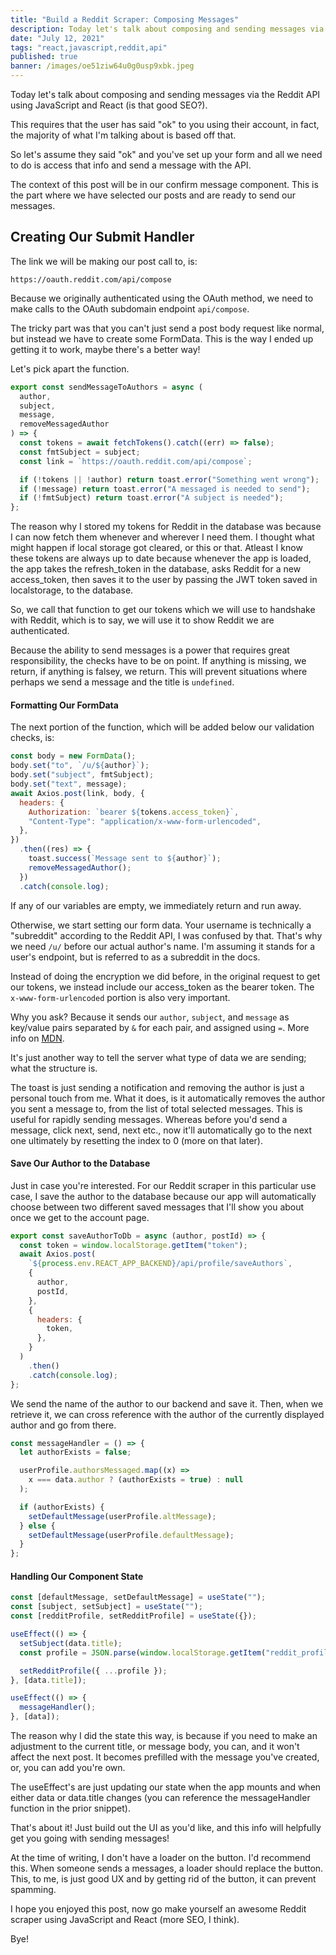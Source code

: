 ```yaml
---
title: "Build a Reddit Scraper: Composing Messages"
description: Today let's talk about composing and sending messages via the Reddit API using JavaScript and React (is that good SEO?).
date: "July 12, 2021"
tags: "react,javascript,reddit,api"
published: true
banner: /images/oe51ziw64u0g0usp9xbk.jpeg
---
```


Today let's talk about composing and sending messages via the Reddit API using JavaScript and React (is that good SEO?).

This requires that the user has said "ok" to you using their account, in fact, the majority of what I'm talking about is based off that.

So let's assume they said "ok" and you've set up your form and all we need to do is access that info and send a message with the API.

The context of this post will be in our confirm message component. This is the part where we have selected our posts and are ready to send our messages.

## **Creating Our Submit Handler**

The link we will be making our post call to, is:

```
https://oauth.reddit.com/api/compose
```

Because we originally authenticated using the OAuth method, we need to make calls to the OAuth subdomain endpoint `api/compose`.

The tricky part was that you can't just send a post body request like normal, but instead we have to create some FormData. This is the way I ended up getting it to work, maybe there's a better way!

Let's pick apart the function.

```js
export const sendMessageToAuthors = async (
  author,
  subject,
  message,
  removeMessagedAuthor
) => {
  const tokens = await fetchTokens().catch((err) => false);
  const fmtSubject = subject;
  const link = `https://oauth.reddit.com/api/compose`;

  if (!tokens || !author) return toast.error("Something went wrong");
  if (!message) return toast.error("A messaged is needed to send");
  if (!fmtSubject) return toast.error("A subject is needed");
};
```

The reason why I stored my tokens for Reddit in the database was because I can now fetch them whenever and wherever I need them. I thought what might happen if local storage got cleared, or this or that. Atleast I know these tokens are always up to date because whenever the app is loaded, the app takes the refresh_token in the database, asks Reddit for a new access_token, then saves it to the user by passing the JWT token saved in localstorage, to the database.

So, we call that function to get our tokens which we will use to handshake with Reddit, which is to say, we will use it to show Reddit we are authenticated.

Because the ability to send messages is a power that requires great responsibility, the checks have to be on point. If anything is missing, we return, if anything is falsey, we return. This will prevent situations where perhaps we send a message and the title is `undefined`.

#### **Formatting Our FormData**

The next portion of the function, which will be added below our validation checks, is:

```js
const body = new FormData();
body.set("to", `/u/${author}`);
body.set("subject", fmtSubject);
body.set("text", message);
await Axios.post(link, body, {
  headers: {
    Authorization: `bearer ${tokens.access_token}`,
    "Content-Type": "application/x-www-form-urlencoded",
  },
})
  .then((res) => {
    toast.success(`Message sent to ${author}`);
    removeMessagedAuthor();
  })
  .catch(console.log);
```

If any of our variables are empty, we immediately return and run away.

Otherwise, we start setting our form data. Your username is technically a "subreddit" according to the Reddit API, I was confused by that. That's why we need `/u/` before our actual author's name. I'm assuming it stands for a user's endpoint, but is referred to as a subreddit in the docs.

Instead of doing the encryption we did before, in the original request to get our tokens, we instead include our access_token as the bearer token. The `x-www-form-urlencoded` portion is also very important.

Why you ask? Because it sends our `author`, `subject`, and `message` as key/value pairs separated by `&` for each pair, and assigned using `=`. More info on [MDN](https://developer.mozilla.org/en-US/docs/Web/HTTP/Methods/POST).

It's just another way to tell the server what type of data we are sending; what the structure is.

The toast is just sending a notification and removing the author is just a personal touch from me. What it does, is it automatically removes the author you sent a message to, from the list of total selected messages. This is useful for rapidly sending messages. Whereas before you'd send a message, click next, send, next etc., now it'll automatically go to the next one ultimately by resetting the index to 0 (more on that later).

#### **Save Our Author to the Database**

Just in case you're interested. For our Reddit scraper in this particular use case, I save the author to the database because our app will automatically choose between two different saved messages that I'll show you about once we get to the account page.

```js
export const saveAuthorToDb = async (author, postId) => {
  const token = window.localStorage.getItem("token");
  await Axios.post(
    `${process.env.REACT_APP_BACKEND}/api/profile/saveAuthors`,
    {
      author,
      postId,
    },
    {
      headers: {
        token,
      },
    }
  )
    .then()
    .catch(console.log);
};
```

We send the name of the author to our backend and save it. Then, when we retrieve it, we can cross reference with the author of the currently displayed author and go from there.

```js
const messageHandler = () => {
  let authorExists = false;

  userProfile.authorsMessaged.map((x) =>
    x === data.author ? (authorExists = true) : null
  );

  if (authorExists) {
    setDefaultMessage(userProfile.altMessage);
  } else {
    setDefaultMessage(userProfile.defaultMessage);
  }
};
```

#### **Handling Our Component State**

```js
const [defaultMessage, setDefaultMessage] = useState("");
const [subject, setSubject] = useState("");
const [redditProfile, setRedditProfile] = useState({});

useEffect(() => {
  setSubject(data.title);
  const profile = JSON.parse(window.localStorage.getItem("reddit_profile"));

  setRedditProfile({ ...profile });
}, [data.title]);

useEffect(() => {
  messageHandler();
}, [data]);
```

The reason why I did the state this way, is because if you need to make an adjustment to the current title, or message body, you can, and it won't affect the next post. It becomes prefilled with the message you've created, or, you can add you're own.

The useEffect's are just updating our state when the app mounts and when either data or data.title changes (you can reference the messageHandler function in the prior snippet).

That's about it! Just build out the UI as you'd like, and this info will helpfully get you going with sending messages!

At the time of writing, I don't have a loader on the button. I'd recommend this. When someone sends a messages, a loader should replace the button. This, to me, is just good UX and by getting rid of the button, it can prevent spamming.

I hope you enjoyed this post, now go make yourself an awesome Reddit scraper using JavaScript and React (more SEO, I think).

Bye!
